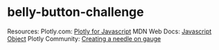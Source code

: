 # belly-button-challenge




Resources:
Plotly.com: <a href="https://www.plotly.com/javascript">Plotly for Javascript</a>
MDN Web Docs: <a href="https://developer.mozilla.org/en-US/docs/Web/JavaScript/Reference/Global_Objects/Object/entries">Javascript Object</a>
Plotly Community: <a href="https://community.plotly.com/t/plotly-js-gauge-pie-chart-data-order/8686/2">Creating a needle on gauge</a>